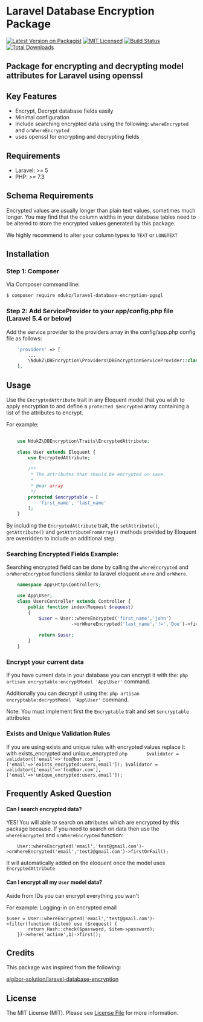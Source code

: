 # Laravel Database Encryption Package


[![Latest Version on Packagist](https://img.shields.io/packagist/v/ndukz/laravel-database-encryption.svg?style=flat-square)](https://packagist.org/packages/ndukz/laravel-database-encryption) 
[![MIT Licensed](https://img.shields.io/badge/license-MIT-brightgreen.svg?style=flat-square)](LICENSE.md) 
[![Build Status](https://travis-ci.com/ndukz/laravel-database-encryption.svg?branch=main)](https://travis-ci.com/ndukz/laravel-database-encryption) 
[![Total Downloads](https://img.shields.io/packagist/dt/ndukz/laravel-database-encryption.svg?style=flat-square)](https://packagist.org/packages/ndukz/laravel-database-encryption)


## Package for encrypting and decrypting model attributes for Laravel using openssl

## Key Features

* Encrypt, Decrypt database fields easily
* Minimal configuration
* Include searching encrypted data using the following:
    `whereEncrypted` and `orWhereEncrypted`
* uses openssl for encrypting and decrypting fields

## Requirements

* Laravel: >= 5
* PHP: >= 7.3

## Schema Requirements

Encrypted values are usually longer than plain text values, sometimes much longer.
You may find that the column widths in your database tables need to be altered to
store the encrypted values generated by this package.

We highly recommend to alter your column types to `TEXT` or `LONGTEXT`

## Installation

### Step 1: Composer

Via Composer command line:

```bash
$ composer require ndukz/laravel-database-encryption-pgsql
```

### Step 2: Add ServiceProvider to your app/config.php file (Laravel 5.4 or below)
Add the service provider to the providers array in the config/app.php config file as follows:
```php
    'providers' => [
        ...
        \NdukZ\DBEncryption\Providers\DBEncryptionServiceProvider::class,
    ],
```

## Usage

Use the `EncryptedAttribute` trait in any Eloquent model that you wish to apply encryption
to and define a `protected $encrypted` array containing a list of the attributes to encrypt.

For example:

```php
    
    use NdukZ\DBEncryption\Traits\EncryptedAttribute;

    class User extends Eloquent {
        use EncryptedAttribute;
       
        /**
         * The attributes that should be encrypted on save.
         *
         * @var array
         */
        protected $encryptable = [
            'first_name', 'last_name'
        ];
    }
```

By including the `EncryptedAttribute` trait, the `setAttribute()`, `getAttribute()` and `getAttributeFromArray()`
methods provided by Eloquent are overridden to include an additional step.

### Searching Encrypted Fields Example:
Searching encrypted field can be done by calling the `whereEncrypted` and `orWhereEncrypted` functions
similar to laravel eloquent `where` and `orWhere`.


```php
    namespace App\Http\Controllers;

    use App\User;
    class UsersController extends Controller {
        public function index(Request $request)
        {
            $user = User::whereEncrypted('first_name','john')
                        ->orWhereEncrypted('last_name','!=','Doe')->firstOrFail();
            
            return $user;
        }
    }
```

### Encrypt your current data
 If you have current data in your database you can encrypt it with the: 
    `php artisan encryptable:encryptModel 'App\User'` command.
    
 Additionally you can decrypt it using the:
    `php artisan encryptable:decryptModel 'App\User'` command.

 Note: You must implement first the `Encryptable` trait and set `$encryptable` attributes

### Exists and Unique Validation Rules
 If you are using exists and unique rules with encrypted values replace it with exists_encrypted and unique_encrypted 
    ```php      
      $validator = validator(['email'=>'foo@bar.com'], ['email'=>'exists_encrypted:users,email']);
      $validator = validator(['email'=>'foo@bar.com'], ['email'=>'unique_encrypted:users,email']);
    ```

## Frequently Asked Question
#### Can I search encrypted data?
YES! You will able to search on attributes which are encrypted by this package because.
If you need to search on data then use the `whereEncrypted` and `orWhereEncrypted` function:
```
    User::whereEncrypted('email','test@gmail.com')->orWhereEncrypted('email','test2@gmail.com')->firstOrFail();
```
It will automatically added on the eloquent once the model uses `EncryptedAttribute`

#### Can I encrypt all my `User` model data?
Aside from IDs you can encrypt everything you wan't

For example:
Logging-in on encrypted email
```
$user = User::whereEncrypted('email','test@gmail.com')->filter(function ($item) use ($request) {
        return Hash::check($password, $item->password);
    })->where('active',1)->first();
```

## Credits
This package was inspired from the following:
 
 [elgibor-solution/laravel-database-encryption](https://github.com/elgibor-solution/laravel-database-encryption)
 
## License
The MIT License (MIT). Please see [License File](LICENSE.md) for more information.

